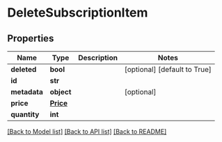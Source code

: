 # DeleteSubscriptionItem

## Properties
Name | Type | Description | Notes
------------ | ------------- | ------------- | -------------
**deleted** | **bool** |  | [optional] [default to True]
**id** | **str** |  | 
**metadata** | **object** |  | [optional] 
**price** | [**Price**](Price.md) |  | 
**quantity** | **int** |  | 

[[Back to Model list]](../README.md#documentation-for-models) [[Back to API list]](../README.md#documentation-for-api-endpoints) [[Back to README]](../README.md)


